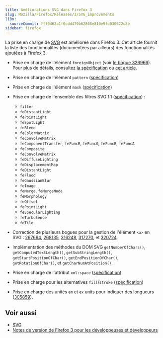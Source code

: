 ```yaml
---
title: Améliorations SVG dans Firefox 3
slug: Mozilla/Firefox/Releases/3/SVG_improvements
l10n:
  sourceCommit: fff0462a1f0cdd479b62808e810e9fd030622c8e
sidebar: firefox
---
```


La prise en charge de [SVG](/fr/docs/Web/SVG) est améliorée dans Firefox 3. Cet article fournit la liste des fonctionnalités (documentées par ailleurs) des fonctionnalités ajoutées à Firefox 3.

- Prise en charge de l'élément `foreignObject` (voir [le bogue 326966](https://bugzilla.mozilla.org/show_bug.cgi?id=326966)). Pour plus de détails, consultez [la spécification](https://www.w3.org/TR/SVG11/extend.html#ForeignObjectElement) ou [cet article](https://robert.ocallahan.org/2006/06/future-is-now_20.html).
- Prise en charge de l'élément `pattern` ([spécification](https://www.w3.org/TR/SVG11/pservers.html#PatternElement))
- Prise en charge de l'élément `mask` ([spécification](https://www.w3.org/TR/SVG11/masking.html#MaskElement))
- Prise en charge de l'ensemble des filtres SVG 1.1 ([spécification](https://www.w3.org/TR/SVG11/filters.html))&nbsp;:
  - `filter`
  - `feDistantLight`
  - `fePointLight`
  - `feSpotLight`
  - `feBlend`
  - `feColorMatrix`
  - `feConvolveMatrix`
  - `feComponentTransfer`, `feFuncR`, `feFuncG`, `feFuncB`, `feFuncA`
  - `feComposite`
  - `feConvolveMatrix`
  - `feDiffuseLighting`
  - `feDisplacementMap`
  - `feDistantLight`
  - `feFlood`
  - `feGaussianBlur`
  - `feImage`
  - `feMerge`, `feMergeNode`
  - `feMorphology`
  - `feOffset`
  - `fePointLight`
  - `feSpecularLighting`
  - `feTurbulence`
  - `feTile`

- Correction de plusieurs bogues pour la gestion de l'élément `<a>` en SVG&nbsp;: [267664](https://bugzilla.mozilla.org/show_bug.cgi?id=267664), [268135](https://bugzilla.mozilla.org/show_bug.cgi?id=268135), [316248](https://bugzilla.mozilla.org/show_bug.cgi?id=316248), [317270](https://bugzilla.mozilla.org/show_bug.cgi?id=317270), et [320724](https://bugzilla.mozilla.org/show_bug.cgi?id=320724).
- Implémentation des méthodes du DOM SVG `getNumberOfChars()`, `getComputedTextLength()`, `getSubStringLength()`, `getStartPositionOfChar()`, `getEndPositionOfChar()`, `getRotationOfChar()`, et `getCharNumAtPosition()`.
- Prise en charge de l'attribut `xml:space` ([spécification](https://www.w3.org/TR/SVG/text.html#WhiteSpace))
- Prise en charge pour les alternatives `fill`/`stroke` ([spécification](https://www.w3.org/TR/SVG/painting.html#SpecifyingPaint))
- Prise en charge des unités `em` et `ex` units pour indiquer des longueurs ([305859](https://bugzilla.mozilla.org/show_bug.cgi?id=305859)).

## Voir aussi

- [SVG](/fr/docs/Web/SVG)
- [Notes de version de Firefox 3 pour les développeuses et développeurs](/fr/docs/Mozilla/Firefox/Releases/3)
